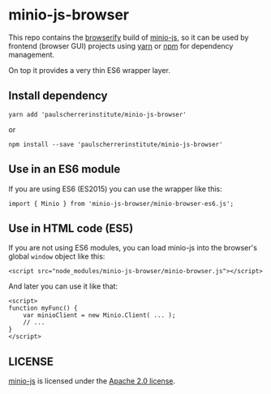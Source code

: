 # minio-js-browser

This repo contains the [browserify][] build of [minio-js][], so it
can be used by frontend (browser GUI) projects using [yarn][] or
[npm][] for dependency management.

On top it provides a very thin ES6 wrapper layer.

## Install dependency

    yarn add 'paulscherrerinstitute/minio-js-browser'

or

    npm install --save 'paulscherrerinstitute/minio-js-browser'

## Use in an ES6 module

If you are using ES6 (ES2015) you can use the wrapper like this:

    import { Minio } from 'minio-js-browser/minio-browser-es6.js';

## Use in HTML code (ES5)

If you are not using ES6 modules, you can load minio-js into the
browser's global `window` object like this:

    <script src="node_modules/minio-js-browser/minio-browser.js"></script>

And later you can use it like that:

    <script>
    function myFunc() {
        var minioClient = new Minio.Client( ... );
        // ...
    }
    </script>


## LICENSE

[minio-js][] is licensed under the [Apache 2.0 license](https://github.com/minio/minio-js/blob/master/LICENSE).


[browserify]: http://browserify.org/
[minio-js]: https://github.com/minio/minio-js/
[npm]: https://www.npmjs.com/
[yarn]: https://yarnpkg.com/
